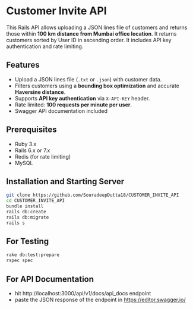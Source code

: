 # Customer Invite API

This Rails API allows uploading a JSON lines file of customers and returns those within **100 km distance from Mumbai office location**. It returns customers sorted by User ID in ascending order. It includes API key authentication and rate limiting.

## Features

- Upload a JSON lines file (`.txt` or `.json`) with customer data.  
- Filters customers using a **bounding box optimization** and accurate **Haversine distance**.  
- Supports **API key authentication** via `X-API-KEY` header.  
- Rate limited: **100 requests per minute per user**.  
- Swagger API documentation included

## Prerequisites

- Ruby 3.x
- Rails 6.x or 7.x
- Redis (for rate limiting)
- MySQL

## Installation and Starting Server

```bash
git clone https://github.com/SouradeepDutta18/CUSTOMER_INVITE_API
cd CUSTOMER_INVITE_API
bundle install
rails db:create 
rails db:migrate
rails s
```

## For Testing

```bash
rake db:test:prepare
rspec spec
```

## For API Documentation
- hit http://localhost:3000/api/v1/docs/api_docs endpoint
- paste the JSON response of the endpoint in https://editor.swagger.io/